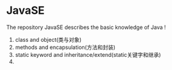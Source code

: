 # JavaSE
The repository JavaSE describes the basic knowledge of Java !

1. class and object(类与对象)
2. methods and encapsulation(方法和封装)
3. static keyword and inheritance/extend(static关键字和继承)
4. 
